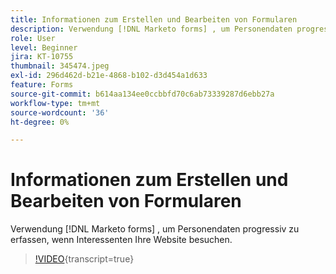 ```yaml
---
title: Informationen zum Erstellen und Bearbeiten von Formularen
description: Verwendung [!DNL Marketo forms] , um Personendaten progressiv zu erfassen, wenn Interessenten Ihre Website besuchen.
role: User
level: Beginner
jira: KT-10755
thumbnail: 345474.jpeg
exl-id: 296d462d-b21e-4868-b102-d3d454a1d633
feature: Forms
source-git-commit: b614aa134ee0ccbbfd70c6ab73339287d6ebb27a
workflow-type: tm+mt
source-wordcount: '36'
ht-degree: 0%

---
```


# Informationen zum Erstellen und Bearbeiten von Formularen

Verwendung [!DNL Marketo forms] , um Personendaten progressiv zu erfassen, wenn Interessenten Ihre Website besuchen.

>[!VIDEO](https://video.tv.adobe.com/v/345474/?quality=12&learn=on){transcript=true}

